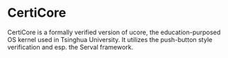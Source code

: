 # CertiCore

CertiCore is a formally verified version of ucore, the education-purposed OS kernel used in Tsinghua University.
It utilizes the push-button style verification and esp. the Serval framework.
